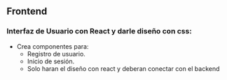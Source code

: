 ## Frontend

### Interfaz de Usuario con React y darle diseño con css:

- Crea componentes para:
  - Registro de usuario.
  - Inicio de sesión.
  - Solo haran el diseño con react y deberan conectar con el backend
